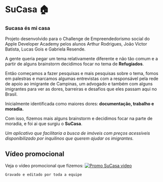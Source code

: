 # SuCasa 🏠

### Sucasa és mi casa

Projeto desenvolvido para o Challenge de Empreendedorismo social do Apple Developer Academy pelos alunos Arthur Rodrigues, João Victor Batista, Lucas Gois e Gabriela Resende.

A gente queria pegar um tema relativamente diferente e não tão comum e a partir de alguns brainstorm decidimos focar no tema de **Refugiados**.

Então começamos a fazer pesquisas e mais pesquisas sobre o tema, fomos em palestras e marcamos algumas entrevistas com a responsável pela rede de apoio ao imigrante de Campinas, um advogado e também com alguns imigrantes para ver as dores, barreiras e desafios que eles passam aqui no Brasil.

Inicialmente identificada como maiores dores: **documentação, trabalho e moradia.**

Com isso, fizemos mais alguns brainstorm e decidimos focar na parte de moradia, e foi ai que surgiu o **SuCasa**.

*Um aplicativo que facilitaria a busca de imóveis com preços acessíveis disponibilizado por inquilinos que querem ajudar os imigrantes.*
  
## Vídeo promocional

Veja o vídeo promocional que fizemos:
[![Promo SuCasa video](https://i.ytimg.com/vi/oWF0W7bP9ys/hqdefault.jpg?sqp=-oaymwEjCNACELwBSFryq4qpAxUIARUAAAAAGAElAADIQj0AgKJDeAE=&rs=AOn4CLCcUV3pusFuq5549gtau_nnMLdUfw)](https://www.youtube.com/watch?v=oWF0W7bP9ys)

  

	Gravado e editado por toda a equipe